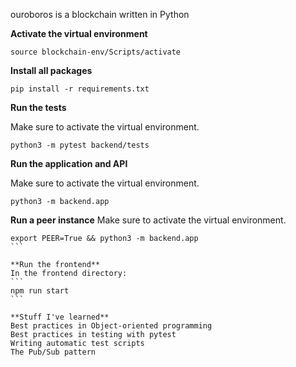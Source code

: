 ouroboros is a blockchain written in Python

**Activate the virtual environment**

```
source blockchain-env/Scripts/activate
```

**Install all packages**
```
pip install -r requirements.txt
```

**Run the tests**

Make sure to activate the virtual environment.

```
python3 -m pytest backend/tests
```

**Run the application and API**

Make sure to activate the virtual environment.

```
python3 -m backend.app
```

**Run a peer instance**
Make sure to activate the virtual environment.
````
export PEER=True && python3 -m backend.app
```

**Run the frontend**
In the frontend directory:
```
npm run start
```

**Stuff I've learned**
Best practices in Object-oriented programming
Best practices in testing with pytest
Writing automatic test scripts
The Pub/Sub pattern
